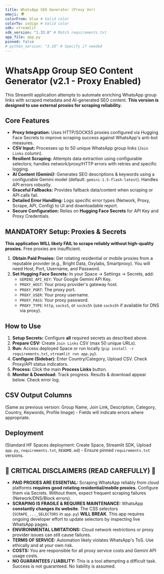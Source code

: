 ```yaml
---
title: WhatsApp SEO Generator (Proxy Ver)
emoji: 🌍
colorFrom: blue # Valid color
colorTo: indigo # Valid color
sdk: streamlit
sdk_version: "1.33.0" # Match requirements.txt
app_file: app.py
pinned: false
# python_version: "3.10" # Specify if needed
---
```


# WhatsApp Group SEO Content Generator (v2.1 - Proxy Enabled)

This Streamlit application attempts to automate enriching WhatsApp group links with scraped metadata and AI-generated SEO content. **This version is designed to use external proxies for scraping reliability.**

## Core Features

-   **Proxy Integration:** Uses HTTP/SOCKS5 proxies configured via Hugging Face Secrets to improve scraping success against WhatsApp's anti-bot measures.
-   **CSV Input:** Processes up to 50 unique WhatsApp group links (`Join Links` column).
-   **Resilient Scraping:** Attempts data extraction using configurable selectors; handles network/proxy/HTTP errors with retries and specific logging.
-   **AI Content (Gemini):** Generates SEO descriptions & keywords using a configurable Gemini model (default: `gemini-1.5-flash-latest`). Handles API errors robustly.
-   **Graceful Fallbacks:** Provides fallback data/content when scraping or API calls fail.
-   **Detailed Error Handling:** Logs specific error types (Network, Proxy, Scrape, API, Config) to UI and downloadable report.
-   **Secure Configuration:** Relies on **Hugging Face Secrets** for API Key and Proxy Credentials.

## MANDATORY Setup: Proxies & Secrets

**This application WILL likely FAIL to scrape reliably without high-quality proxies.** Free proxies are insufficient.

1.  **Obtain Paid Proxies:** Get rotating residential or mobile proxies from a reputable provider (e.g., Bright Data, Oxylabs, Smartproxy). You will need Host, Port, Username, and Password.
2.  **Set Hugging Face Secrets:** In your Space -> Settings -> Secrets, add:
    *   `GEMINI_API_KEY`: Your Google Gemini API Key.
    *   `PROXY_HOST`: Your proxy provider's gateway host.
    *   `PROXY_PORT`: The proxy port.
    *   `PROXY_USER`: Your proxy username.
    *   `PROXY_PASS`: Your proxy password.
    *   `PROXY_TYPE`: `http`, `socks5`, or `socks5h` (use `socks5h` if available for DNS via proxy).

## How to Use

1.  **Setup Secrets:** Configure **all** required secrets as described above.
2.  **Prepare CSV:** Create `Join Links` CSV (max 50 unique URLs).
3.  **Run:** Access deployed Space or run locally (`pip install -r requirements.txt`, `streamlit run app.py`).
4.  **Configure (Sidebar):** Enter Country/Category, Upload CSV. Check Proxy/API status indicators.
5.  **Process:** Click the main **Process Links** button.
6.  **Monitor & Download:** Track progress. Results & download appear below. Check error log.

## CSV Output Columns

(Same as previous version: Group Name, Join Link, Description, Category, Country, Keywords, Profile Image) - Fields will indicate errors where appropriate.

## Deployment

(Standard HF Spaces deployment: Create Space, Streamlit SDK, Upload `app.py`, `requirements.txt`, `README.md`) - Ensure pinned `requirements.txt` versions.

## 🚨 CRITICAL DISCLAIMERS (READ CAREFULLY) 🚨

*   **PAID PROXIES ARE ESSENTIAL:** Scraping WhatsApp reliably from cloud platforms **requires good rotating residential/mobile proxies.** Configure them via Secrets. Without them, expect frequent scraping failures (Network/DNS/Block errors).
*   **SCRAPING IS FRAGILE & REQUIRES MAINTENANCE:** WhatsApp **constantly changes its website**. The CSS selectors (`SCRAPE_..._SELECTORS` in `app.py`) **WILL BREAK**. This app requires ongoing developer effort to update selectors by inspecting live WhatsApp pages.
*   **ENVIRONMENTAL LIMITATIONS:** Cloud network restrictions or proxy provider issues can still cause failures.
*   **TERMS OF SERVICE:** Automation likely violates WhatsApp's ToS. Use ethically and at your own risk.
*   **COSTS:** You are responsible for all proxy service costs and Gemini API usage costs.
*   **NO GUARANTEES / LIABILITY:** This is a tool attempting a difficult task. Success is not guaranteed. No liability is assumed.